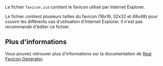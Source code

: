 Le fichier `favicon.ico` contient le favicon utilisé par Internet Explorer.

<doc-alert type="info">
Le fichier contient plusieurs tailles du favicon (16x16, 32x32 et 48x48) pour couvrir les différents cas d'utilisation d'Internet Explorer.
</doc-alert>

<doc-alert type="warning">
Il n'est pas recommandé d'éditer ce fichier.
</doc-alert>

## Plus d'informations

Vous pouvez retrouver plus d'informations sur la documentation de [Real Favicon Generator](https://realfavicongenerator.net/faq).
